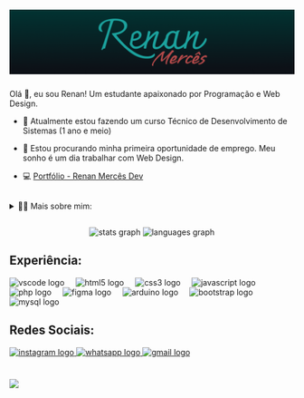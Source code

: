 <br clear="both">

![Minha Imagem](renan-banner.png)

###

<!-- Presentation -->
<p>
  Olá 👋, eu sou Renan! Um estudante apaixonado por Programação e Web Design.

  - 🌱 Atualmente estou fazendo um curso Técnico de Desenvolvimento de Sistemas (1 ano e meio)

  - 🔭 Estou procurando minha primeira oportunidade de emprego. Meu sonho é um dia trabalhar com Web Design.

  - 💻 [Portfólio - Renan Mercês Dev](https://renan-merces-portfolio.netlify.app/)
</p>

##
<!-- Dropdown -->
<details>
  <summary>👨‍💻 Mais sobre mim:</summary>

  - 💬 Tenho 18 anos, atualmente moro no Brasil na Bahia. Tenho experiência com JavaScript, SQL, PHP, e ferramentas para Web Design como FIGMA, Boostrap e um pouco de Wordpress. Também faço curso técnico de Desenvolvimento de Sistemas, o que me ajudou a desenvolver habilidades importantes na programação, como criatividade, comunicação, capacidade analítica, entre outros.

  - ⚡ Gosto de ler mangá ou quadrinhos, assim como assistir filmes e jogar! Acredito que nossos interesses pessoais contribuem para uma percepção mais refinada das coisas e para a resolução de problemas.
</details>

##

<div align="center">
  <img src="https://github-readme-stats.vercel.app/api?username=RenannMerces&hide_title=false&hide_rank=false&show_icons=true&include_all_commits=true&count_private=true&disable_animations=false&theme=dracula&locale=en&hide_border=false" height="150" alt="stats graph"  />
  <img src="https://github-readme-stats.vercel.app/api/top-langs?username=RenannMerces&locale=en&hide_title=false&layout=compact&card_width=320&langs_count=5&theme=dracula&hide_border=false" height="150" alt="languages graph"  />
</div>

###

## Experiência:
<div align="left">
  <img src="https://cdn.jsdelivr.net/gh/devicons/devicon/icons/vscode/vscode-original.svg" height="30" alt="vscode logo"  />
  <img width="12" />
  <img src="https://cdn.jsdelivr.net/gh/devicons/devicon/icons/html5/html5-original.svg" height="30" alt="html5 logo"  />
  <img width="12" />
  <img src="https://cdn.jsdelivr.net/gh/devicons/devicon/icons/css3/css3-original.svg" height="30" alt="css3 logo"  />
  <img width="12" />
  <img src="https://cdn.jsdelivr.net/gh/devicons/devicon/icons/javascript/javascript-original.svg" height="30" alt="javascript logo"  />
  <img width="12" />
  <img src="https://cdn.jsdelivr.net/gh/devicons/devicon/icons/php/php-original.svg" height="30" alt="php logo"  />
  <img width="12" />
  <img src="https://cdn.jsdelivr.net/gh/devicons/devicon/icons/figma/figma-original.svg" height="30" alt="figma logo"  />
  <img width="12" />
  <img src="https://cdn.jsdelivr.net/gh/devicons/devicon/icons/arduino/arduino-original.svg" height="30" alt="arduino logo"  />
  <img width="12" />
  <img src="https://cdn.jsdelivr.net/gh/devicons/devicon/icons/bootstrap/bootstrap-original.svg" height="30" alt="bootstrap logo"  />
  <img width="12" />
  <img src="https://cdn.jsdelivr.net/gh/devicons/devicon/icons/mysql/mysql-original.svg" height="30" alt="mysql logo"  />
</div>

###
## Redes Sociais:
<div align="left">
    <a href="https://www.instagram.com/renan_merces_" target="_blank">
    <img src="https://img.shields.io/static/v1?message=Instagram&logo=instagram&label=&color=E4405F&logoColor=white&labelColor=&style=for-the-badge" height="35" alt="instagram logo"  />
  </a>
    <a href="https://api.whatsapp.com/send?phone=5575981548131&text=Ol%C3%A1%20Renan%20Merc%C3%AAs!%20Gostaria%20de%20saber%20mais%20sobre%20seus%20servi%C3%A7os." target="_blank">
    <img src="https://img.shields.io/static/v1?message=Whatsapp&logo=whatsapp&label=&color=25D366&logoColor=white&labelColor=&style=for-the-badge" height="35" alt="whatsapp logo"  />
  </a>
  <a href="mailto:renanmercesdev@gmail.com" target="_blank">
    <img src="https://img.shields.io/static/v1?message=Gmail&logo=gmail&label=&color=D14836&logoColor=white&labelColor=&style=for-the-badge" height="35" alt="gmail logo"  />
  </a>
</div>

<br clear="both">

###
<!-- GIF -->
<p align="left">
  <img height="250" src="https://i.gifer.com/3otv.gif"  />
</p>
